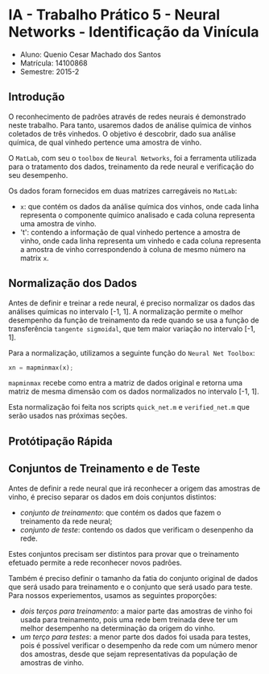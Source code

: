 # IA - Trabalho Prático 5 - Neural Networks - Identificação da Vinícula

- Aluno: Quenio Cesar Machado dos Santos
- Matrícula: 14100868
- Semestre: 2015-2

## Introdução

O reconhecimento de padrões através de redes neurais é demonstrado neste trabalho. Para tanto, usaremos dados de análise química de vinhos coletados de três vinhedos. O objetivo é descobrir, dado sua análise química, de qual vinhedo pertence uma amostra de vinho.

O `MatLab`, com seu o `toolbox` de `Neural Networks`, foi a ferramenta utilizada para o tratamento dos dados, treinamento da rede neural e verificação do seu desempenho.

Os dados foram fornecidos em duas matrizes carregáveis no `MatLab`:

- `x`: que contém os dados da análise química dos vinhos, onde cada linha representa o componente químico analisado e cada coluna representa uma amostra de vinho.
- 't': contendo a informação de qual vinhedo pertence a amostra de vinho, onde cada linha representa um vinhedo e cada coluna representa a amostra de vinho correspondendo à coluna de mesmo número na matrix `x`.

## Normalização dos Dados

Antes de definir e treinar a rede neural, é preciso normalizar os dados das análises químicas no intervalo [-1, 1]. A normalização permite o melhor desempenho da função de treinamento da rede quando se usa a função de transferência `tangente sigmoidal`, que tem maior variação no intervalo [-1, 1].

Para a normalização, utilizamos a seguinte função do `Neural Net Toolbox`:

```python
xn = mapminmax(x);
```

`mapminmax` recebe como entra a matriz de dados original e retorna uma matriz de mesma dimensão com os dados normalizados no intervalo [-1, 1].

Esta normalização foi feita nos scripts `quick_net.m` e `verified_net.m` que serão usados nas próximas seções.

## Protótipação Rápida

## Conjuntos de Treinamento e de Teste

Antes de definir a rede neural que irá reconhecer a origem das amostras de vinho, é preciso separar os dados em dois conjuntos distintos:

- _conjunto de treinamento_: que contém os dados que fazem o treinamento da rede neural;
- _conjunto de teste_: contendo os dados que verificam o desenpenho da rede.

Estes conjuntos precisam ser distintos para provar que o treinamento efetuado permite a rede reconhecer novos padrões.

Também é preciso definir o tamanho da fatia do conjunto original de dados que será usado para treinamento e o conjunto que será usado para teste. Para nossos experiementos, usamos as seguintes proporções:

- _dois terços para treinamento_: a maior parte das amostras de vinho foi usada para treinamento, pois uma rede bem treinada deve ter um melhor desempenho na determinação da origem do vinho.
- _um terço para testes_: a menor parte dos dados foi usada para testes, pois é possível verificar o desempenho da rede com um número menor dos amostras, desde que sejam representativas da população de amostras de vinho.
